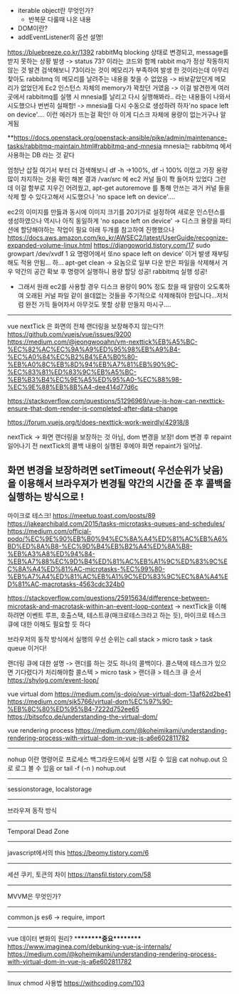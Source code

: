 - iterable object란 무엇인가?
  - 반복문 다룰때 나온 내용
- DOM이란?
- addEventListener의 옵션 설명!

https://bluebreeze.co.kr/1392
rabbitMq blocking 상태로 변경되고,
message를 받지 못하는 상황 발생
-> status 73? 이라는 코드와 함께 rabbit mq가 정상 작동하지 않는 것 발견
검색해보니 73이라는 것이 메모리가 부족하여 발생 한 것이라는데
아무리 찾아도 rabbitmq 의 메모리를 날려주는 내용을 찾을 수 없었음 -> 바보같았던게 메모리가 없었던게
Ec2 인스턴스 자체의 memory가 꽉찼던 거였음
-> 이걸 발견한게 여러 곳에서 rabbitmq를 실행 시 mnesia를 날리고 다시 실행해봐라.. 라는 내용들이 나와서 시도했으나
번번히 실패항! -> mnesia를 다시 수동으로 생성하려 하자'no space left on device'.... 이런 에러가 뜨는걸 확인!
아 이게 디스크 자체에 용량이 없는거구나 알게됨

\*\*https://docs.openstack.org/openstack-ansible/pike/admin/maintenance-tasks/rabbitmq-maintain.html#rabbitmq-and-mnesia
mnesia는 rabbitmq 에서 사용하는 DB 라는 것 같다

엄청난 삽질
여기서 부터 더 검색해보니 df -h ->100%, df -i 100% 이었고
가장 용량 많이 차지하는 것을 확인 해본 결과 /var/src 에 ec2 커널 들이 쫙 들어차 있었다
그런데 이걸 함부로 지우긴 어려웠고,
apt-get autoremove 를 통해 안쓰는 과거 커널 들을 삭제 할 수 있다고해서 시도했으나
'no space left on device'....

ec2의 이미지를 만듫과 동시에 이미지 크기를 20기가로 설정하여 새로운 인스턴스를 생성하였으나
역시나 아직 동일하게 'no space left on device'
-> 디스크 용량을 파티션에 할당해야하는 작업이 필요
아래 두개를 참고하여 진행했으나
https://docs.aws.amazon.com/ko_kr/AWSEC2/latest/UserGuide/recognize-expanded-volume-linux.html
https://djangoworld.tistory.com/17
sudo growpart /dev/xvdf 1 요 명령어에서 또no space left on device' 이거 발생
재부팅해도 적용 안됨...
하...
apt-get clean -> 요놈으로 일부 다운 받은 파일을 삭제해서 겨우 약간의 공간 확보 후 명령어 실행하니 용량 할당 성공!
rabbitmq 실행 성공!

- 그래서 원래 ec2를 사용할 경우 디스크 용량이 90% 정도 찼을 때 알람이 오도록하여 오래된 커널 파일 같이 쓸데없는 것들을 주기적으로 삭제해줘야 한답니다...저처럼 완전 가득 들어차서 아무것도 못할 상황 만들지 마시구....

---

vue nextTick 은 화면의 전체 랜더링을 보장해주지 않는다?!
https://github.com/vuejs/vue/issues/9200
https://medium.com/@jeongwooahn/vm-nexttick%EB%A5%BC-%EC%82%AC%EC%9A%A9%ED%95%98%EB%A9%B4-%EC%A0%84%EC%B2%B4%EA%B0%80-%EB%A0%8C%EB%8D%94%EB%A7%81%EB%90%9C-%EC%83%81%ED%83%9C%EB%A5%BC-%EB%B3%B4%EC%9E%A5%ED%95%A0-%EC%88%98-%EC%9E%88%EB%8B%A4-dee414d77d6c

https://stackoverflow.com/questions/51296969/vue-js-how-can-nexttick-ensure-that-dom-render-is-completed-after-data-change

https://forum.vuejs.org/t/does-nexttick-work-weirdly/42918/8

nextTick -> 화면 랜더링을 보장하는 것 아님, dom 변경을 보장! dom 변경 후 repaint 일어나기 전 nextTick의 콜백 내용이 실행된
후에야 화면 repaint가 일어남.

## 화면 변경을 보장하려면 setTimeout( 우선순위가 낮음)을 이용해서 브라우져가 변경될 약간의 시간을 준 후 콜백을 실행하는 방식으로 !

마이크로 테스크!
https://meetup.toast.com/posts/89
https://jakearchibald.com/2015/tasks-microtasks-queues-and-schedules/
https://medium.com/official-podo/%EC%9E%90%EB%B0%94%EC%8A%A4%ED%81%AC%EB%A6%BD%ED%8A%B8-%EC%9D%B4%EB%B2%A4%ED%8A%B8-%EB%A3%A8%ED%94%84-%EB%A7%88%EC%9D%B4%ED%81%AC%EB%A1%9C%ED%83%9C%EC%8A%A4%ED%81%AC-microtasks-%EC%99%80-%EB%A7%A4%ED%81%AC%EB%A1%9C%ED%83%9C%EC%8A%A4%ED%81%AC-macrotasks-4563cdc324b0

https://stackoverflow.com/questions/25915634/difference-between-microtask-and-macrotask-within-an-event-loop-context
-> nextTick을 이해하려면 이벤트 루프, 호출스택, 테스트큐(매크로테스크라고 하는 듯), 마이크로 테스크 큐에 대한 이해도 필요할 듯 하다

브라우저의 동작 방식에서 실행의 우선 순위는
call stack > micro task > task queue 이거다!

랜더링 큐에 대한 설명 -> 랜더를 하는 것도 하나의 콜백이다. 콜스택에 테스크가 있으면 기다렸다가 처리해야함
콜스텍 > micro task > 랜더큐 > 테스크 큐 순서
https://shylog.com/event-loop/

vue virtual dom
https://medium.com/js-dojo/vue-virtual-dom-13af62d2be41
https://medium.com/sjk5766/virtual-dom%EC%97%90-%EB%8C%80%ED%95%B4-7222d752ee65
https://bitsofco.de/understanding-the-virtual-dom/

vue rendering process
https://medium.com/@koheimikami/understanding-rendering-process-with-virtual-dom-in-vue-js-a6e602811782

---

nohup 이란 명령어로 프로세스 백그라운드에서 실행 시킬 수 있음
cat nohup.out 으로 로그 볼 수 있음
or tail -f (-n <number>) nohup.out

---

sessionstorage, localstorage

---

브라우져 동작 방식

---

Temporal Dead Zone

---

javascript에서의 this
https://beomy.tistory.com/6

---

세션 쿠키, 토큰의 차이
https://tansfil.tistory.com/58

---

MVVM은 무엇인가?

---

common.js es6 -> require, import

---

vue 데이터 변화의 원리? \***\*\*\*\*\*\*\***중요\***\*\*\*\*\*\*\***
https://www.imaginea.com/debunking-vue-js-internals/
https://medium.com/@koheimikami/understanding-rendering-process-with-virtual-dom-in-vue-js-a6e602811782

---

linux chmod 사용법
https://withcoding.com/103
